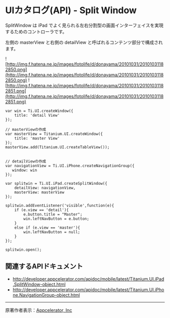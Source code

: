 # UIカタログ(API) - Split Window #

SplitWindow は iPad でよく見られる左右分割型の画面インターフェイスを実現するためのコントローラです。

左側の masterView と右側の detailView と呼ばれるコンテンツ部分で構成されます。

![http://img.f.hatena.ne.jp/images/fotolife/d/donayama/20101031/20101031182850.png](http://img.f.hatena.ne.jp/images/fotolife/d/donayama/20101031/20101031182850.png)
![http://img.f.hatena.ne.jp/images/fotolife/d/donayama/20101031/20101031182851.png](http://img.f.hatena.ne.jp/images/fotolife/d/donayama/20101031/20101031182851.png)

```
var win = Ti.UI.createWindow({
    title: 'detail View'
});

// masterViewの作成
var masterView = Titanium.UI.createWindow({
    title: 'master View'
});
masterView.add(Titanium.UI.createTableView());


// detailViewの作成
var navigationView = Ti.UI.iPhone.createNavigationGroup({
   window: win
});

var splitwin = Ti.UI.iPad.createSplitWindow({
    detailView: navigationView,
    masterView: masterView
});

splitwin.addEventListener('visible',function(e){
    if (e.view == 'detail'){
        e.button.title = "Master";
        win.leftNavButton = e.button;
    }
    else if (e.view == 'master'){
        win.leftNavButton = null;
    }
});

splitwin.open();
```

## 関連するAPIドキュメント ##

  * http://developer.appcelerator.com/apidoc/mobile/latest/Titanium.UI.iPad.SplitWindow-object.html
  * http://developer.appcelerator.com/apidoc/mobile/latest/Titanium.UI.iPhone.NavigationGroup-object.html


---

原著作者表示：[Appcelerator, Inc](http://www.appcelerator.com/)
